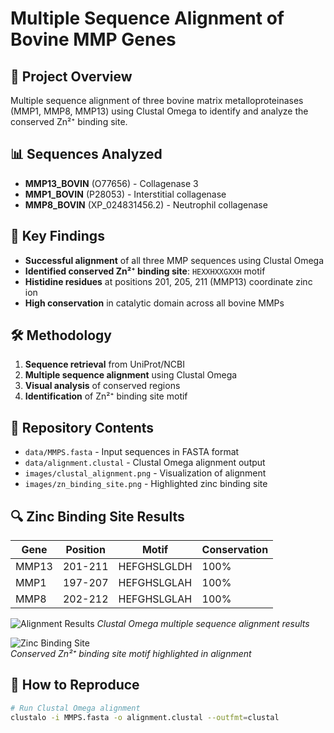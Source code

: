 # Multiple Sequence Alignment of Bovine MMP Genes

## 🧬 Project Overview
Multiple sequence alignment of three bovine matrix metalloproteinases (MMP1, MMP8, MMP13) using Clustal Omega to identify and analyze the conserved Zn²⁺ binding site.

## 📊 Sequences Analyzed
- **MMP13_BOVIN** (O77656) - Collagenase 3
- **MMP1_BOVIN** (P28053) - Interstitial collagenase  
- **MMP8_BOVIN** (XP_024831456.2) - Neutrophil collagenase

## 🔬 Key Findings
- **Successful alignment** of all three MMP sequences using Clustal Omega
- **Identified conserved Zn²⁺ binding site**: `HEXXHXXGXXH` motif
- **Histidine residues** at positions 201, 205, 211 (MMP13) coordinate zinc ion
- **High conservation** in catalytic domain across all bovine MMPs

## 🛠️ Methodology
1. **Sequence retrieval** from UniProt/NCBI
2. **Multiple sequence alignment** using Clustal Omega
3. **Visual analysis** of conserved regions
4. **Identification** of Zn²⁺ binding site motif

## 📁 Repository Contents
- `data/MMPS.fasta` - Input sequences in FASTA format
- `data/alignment.clustal` - Clustal Omega alignment output
- `images/clustal_alignment.png` - Visualization of alignment
- `images/zn_binding_site.png` - Highlighted zinc binding site

## 🔍 Zinc Binding Site Results
| Gene  | Position | Motif         | Conservation |
|-------|----------|---------------|-------------|
| MMP13 | 201-211  | HEFGHSLGLDH   | 100%        |
| MMP1  | 197-207  | HEFGHSLGLAH   | 100%        |
| MMP8  | 202-212  | HEFGHSLGLAH   | 100%        |

![Alignment Results](images/clustal_alignment.png)
*Clustal Omega multiple sequence alignment results*

![Zinc Binding Site](images/zn_binding_site.png)  
*Conserved Zn²⁺ binding site motif highlighted in alignment*

## 🚀 How to Reproduce
```bash
# Run Clustal Omega alignment
clustalo -i MMPS.fasta -o alignment.clustal --outfmt=clustal

